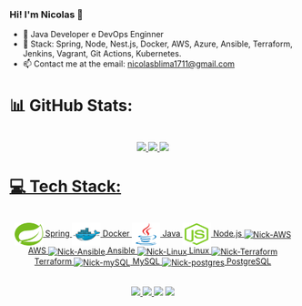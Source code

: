 ### Hi! I'm Nicolas 👋


- 🔭 Java Developer e DevOps Enginner
- 🌱 Stack: Spring, Node, Nest.js, Docker, AWS, Azure, Ansible, Terraform, Jenkins, Vagrant, Git Actions, Kubernetes.
- 📫 Contact me at the email: nicolasblima1711@gmail.com

# 📊 GitHub Stats:
<div align="center"><br>
  <a href="https://github.com/nicolas-limadev">
  <img height="180em" src="https://github-readme-stats.vercel.app/api/top-langs/?username=nicolas-limadev&show_icons=false&theme=dracula&include_all_commits=true&count_private=true&layout=compact"/>
  <img height="180em" src="https://github-readme-stats.vercel.app/api?username=nicolas-limadev&layout=compact&langs_count=7&theme=dracula"/>
  <img height="180em" src="https://github-readme-streak-stats.herokuapp.com/?user=nicolas-limadev&theme=dark&hide_border=false"/>
</div>
    
# 💻 Tech Stack:
<div style="display: inline_block" align="center"><br>
<img align="center" alt="Nick-Spring" height="40" width="50" src="https://raw.githubusercontent.com/devicons/devicon/master/icons/spring/spring-original.svg">
Spring
<img align="center" alt="Nick-Docker" height="40" width="50" src="https://raw.githubusercontent.com/devicons/devicon/master/icons/docker/docker-original.svg">
Docker
<img align="center" alt="Nick-Java" height="40" width="50" src="https://raw.githubusercontent.com/devicons/devicon/master/icons/java/java-original.svg">
Java
<img align="center" alt="Nick-node" height="40" width="50" src="https://raw.githubusercontent.com/devicons/devicon/master/icons/nodejs/nodejs-original.svg"> 
Node.js
<img align="center" alt="Nick-AWS" height="40" width="50" src="https://cdn.jsdelivr.net/gh/devicons/devicon/icons/amazonwebservices/amazonwebservices-original-wordmark.svg"> 
AWS
<img align="center" alt="Nick-Ansible" height="40" width="50" src="https://cdn.jsdelivr.net/gh/devicons/devicon/icons/ansible/ansible-original-wordmark.svg"> 
Ansible
<img align="center" alt="Nick-Linux" height="40" width="50" src="https://cdn.jsdelivr.net/gh/devicons/devicon/icons/linux/linux-original.svg"> 
Linux
<img align="center" alt="Nick-Terraform" height="40" width="50" src="https://cdn.jsdelivr.net/gh/devicons/devicon/icons/terraform/terraform-original.svg"> 
Terraform
<img align="center" alt="Nick-mySQL" height="40" width="50" src="https://cdn.jsdelivr.net/gh/devicons/devicon/icons/mysql/mysql-original-wordmark.svg"> 
MySQL
<img align="center" alt="Nick-postgres" height="40" width="50" src="https://cdn.jsdelivr.net/gh/devicons/devicon/icons/postgresql/postgresql-original-wordmark.svg"> 
PostgreSQL
</div>
<br>
<br>
<div align="center"> 
  <a href="https://www.youtube.com/channel/UCjoqwpsiXuPCzUy7oFpxaQg" target="_blank"><img src="https://img.shields.io/badge/YouTube-FF0000?style=for-the-badge&logo=youtube&logoColor=white" target="_blank">
</a>
 	<a href="https://www.twitch.tv/bytebr" target="_blank"><img src="https://img.shields.io/badge/Twitch-9146FF?style=for-the-badge&logo=twitch&logoColor=white" target="_blank">
</a>
  <a href = "mailto:nicolasblima1711@gmail.com"><img src="https://img.shields.io/badge/-Gmail-%23333?style=for-the-badge&logo=gmail&logoColor=white" target="_blank"></a>
  <a href="https://www.linkedin.com/in/nicolaslima1/" target="_blank"><img src="https://img.shields.io/badge/-LinkedIn-%230077B5?style=for-the-badge&logo=linkedin&logoColor=white" target="_blank">
  <br>
